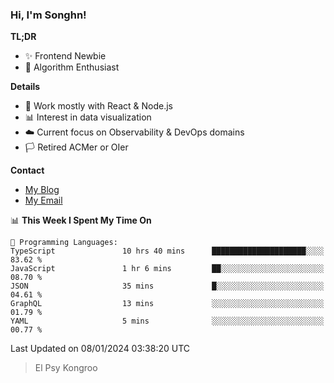 ### Hi, I'm Songhn!

**TL;DR**

- ✨ Frontend Newbie
- 🎈 Algorithm Enthusiast

**Details**

- 🎯 Work mostly with React & Node.js
- 📊 Interest in data visualization
- ☁️ Current focus on Observability & DevOps domains
- 🏳️ Retired ACMer or OIer

**Contact**
- [My Blog](https://blog.songhn.com)
- [My Email](mailto:songhn233@gmail.com)

<!--START_SECTION:waka-->
📊 **This Week I Spent My Time On** 

```text
💬 Programming Languages: 
TypeScript               10 hrs 40 mins      █████████████████████░░░░   83.62 % 
JavaScript               1 hr 6 mins         ██░░░░░░░░░░░░░░░░░░░░░░░   08.70 % 
JSON                     35 mins             █░░░░░░░░░░░░░░░░░░░░░░░░   04.61 % 
GraphQL                  13 mins             ░░░░░░░░░░░░░░░░░░░░░░░░░   01.79 % 
YAML                     5 mins              ░░░░░░░░░░░░░░░░░░░░░░░░░   00.77 % 
```


 Last Updated on 08/01/2024 03:38:20 UTC
<!--END_SECTION:waka-->

> El Psy Kongroo
